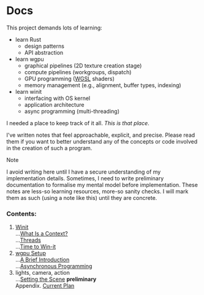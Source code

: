 # Docs
  
This project demands lots of learning:  
- learn Rust
    - design patterns
    - API abstraction
- learn wgpu
    - graphical pipelines (2D texture creation stage)
    - compute pipelines (workgroups, dispatch)
    - GPU programming ([WGSL](https://www.w3.org/TR/WGSL/) shaders)
    - memory management (e.g., alignment, buffer types, indexing) 
- learn winit
    - interfacing with OS kernel
    - application architecture
    - async programming (multi-threading)

I needed a place to keep track of it all. *This is that place*.  

I've written notes that feel approachable, explicit, and precise. Please read them if you want to better understand any of the concepts or code involved in the creation of such a program.  
> [!NOTE]
> I avoid writing here until I have a secure understanding of my implementation details. Sometimes, I need to write preliminary documentation to formalise my mental model before implementation. These notes are less-so learning resources, more-so sanity checks. I will mark them as such (using a note like this) until they are concrete.  

### Contents:
1. [Winit](https://docs.rs/winit/latest/winit/index.html)  
    ...[What Is a Context?](./winit/WTF%20Is%20a%20Context.md)  
    ...[Threads](./winit/Threads.md)  
    ...[Time to Win-it](./winit/Time%20to%20Win-it.md)  
2. [wgpu Setup](https://docs.rs/wgpu/latest/wgpu/index.html)  
    ...[A Brief Introduction](./wgpu%20setup/A%20Brief%20Introduction.md)  
    ...[Asynchronous Programming](./wgpu%20setup/Asynchronous%20Programming.md)  
3. lights, camera, action  
    ...[Setting the Scene](./lights%20camera%20action/Setting%20the%20Scene.md)  **preliminary**  
Appendix. [Current Plan](./Current%20Plan.md)
